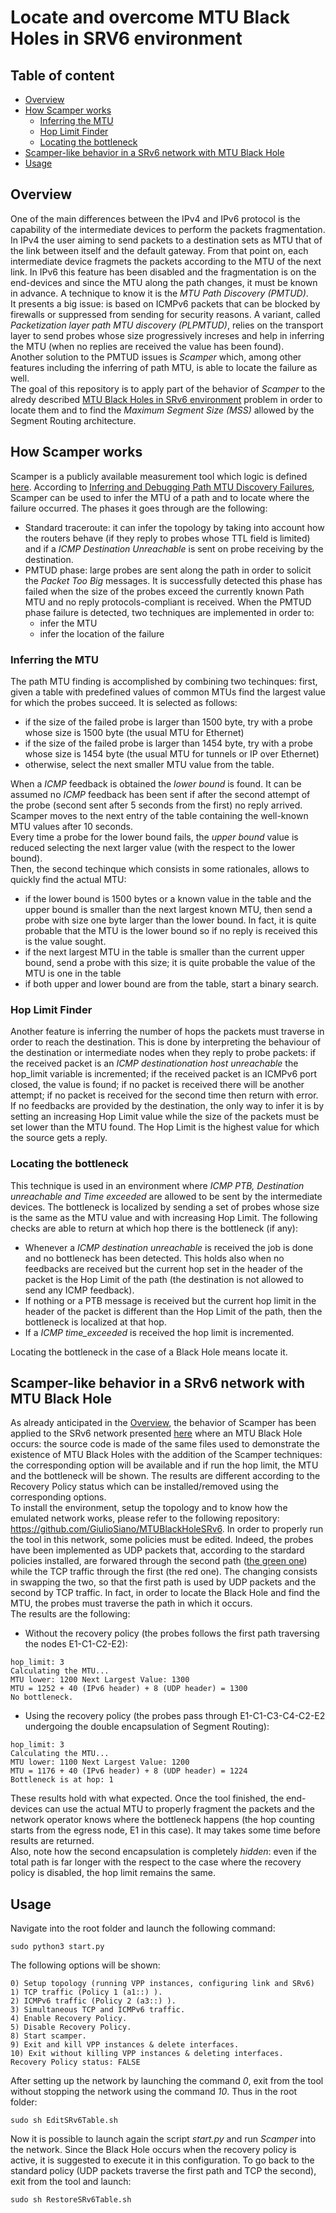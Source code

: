 
# Locate and overcome MTU Black Holes in SRV6 environment

## Table of content

* [Overview](#overview)
* [How Scamper works](#how-scamper-works)
	- [Inferring the MTU](#inferring-the-mtu)
	- [Hop Limit Finder](#hop-limit-hinder)
	- [Locating the bottleneck](#locating-the-bottleneck)
* [Scamper-like behavior in a SRv6 network with MTU Black Hole](#scamper-like-behavior-in-a-srv6-network-with-mtu-black-hole)
* [Usage](#usage)

## Overview
One of the main differences between the IPv4 and IPv6 protocol is the capability of the intermediate devices to perform the packets fragmentation. In IPv4 the user aiming to send packets to a destination sets as MTU that of the link between itself and the default gateway. From that point on, each intermediate device fragmets the packets according to the MTU of the next link. In IPv6 this feature has been disabled and the fragmentation is on the end-devices and since the MTU along the path changes, it must be known in advance. A technique to know it is the *MTU Path Discovery (PMTUD)*. <br/>
It presents a big issue: is based on ICMPv6 packets that can be blocked by firewalls or suppressed from sending for security reasons. A variant, called *Packetization layer path MTU discovery (PLPMTUD)*, relies on the transport layer to send probes whose size progressively increses and help in inferring the MTU (when no replies are received the value has been found). <br/>
Another solution to the PMTUD issues is *Scamper* which, among other features including the inferring of path MTU, is able to locate the failure as well. <br/>
The goal of this repository is to apply part of the behavior of *Scamper* to the alredy described [MTU Black Holes in SRv6 environment](https://github.com/GiulioSiano/MTUBlackHoleSRv6) problem in order to locate them and to find the *Maximum Segment Size (MSS)* allowed by the Segment Routing architecture.

## How Scamper works
Scamper is a publicly available measurement tool which logic is defined [here](https://users.caida.org/~mjl/pubs/scamper.pdf). According to [Inferring and Debugging Path MTU Discovery Failures](https://www.usenix.org/legacy/events/imc05/tech/full_papers/luckie/luckie.pdf), Scamper can be used to infer the MTU of a path and to locate where the failure occurred. The phases it goes through are the following:
*	Standard traceroute: it can infer the topology by taking into account how the routers behave (if they reply to probes whose TTL field is limited) and if a *ICMP Destination Unreachable* is sent on probe receiving by the destination.
*	PMTUD phase: large probes are sent along the path in order to solicit the *Packet Too Big* messages. It is successfully detected this phase has failed when the size of the probes exceed the currently known Path MTU and no reply protocols-compliant is received. When the PMTUD phase failure is detected, two techniques are implemented in order to:
	-	infer the MTU
	-	infer the location of the failure

### Inferring the MTU
The path MTU finding is accomplished by combining two techinques: first, given a table with predefined values of common MTUs find the largest value for which the probes succeed. It is selected as follows:
*	if the size of the failed probe is larger than 1500 byte, try with a probe whose size is 1500 byte (the usual MTU for Ethernet)
*	if the size of the failed probe is larger than 1454 byte, try with a probe whose size is 1454 byte (the usual MTU for tunnels or IP over Ethernet) 
*	otherwise, select the next smaller MTU value from the table. 

When a *ICMP* feedback is obtained the *lower bound* is found. It can be assumed no *ICMP* feedback has been sent if after the second attempt of the probe (second sent after 5 seconds from the first) no reply arrived. Scamper moves to the next entry of the table containing the well-known MTU values after 10 seconds. <br/>
Every time a probe for the lower bound fails, the *upper bound* value is reduced selecting the next larger value (with the respect to the lower bound).<br/>
Then, the second techinque which consists in some rationales, allows to quickly find the actual MTU:
*	if the lower bound is 1500 bytes or a known value in the table and the upper bound is smaller than the next largest known MTU, then send a probe with size one byte larger than the lower bound. In fact, it is quite probable that the MTU is the lower bound so if no reply is received this is the value sought. 
*	if the next largest MTU in the table is smaller than the current upper bound, send a probe with this size; it is quite probable the value of the MTU is one in the table
*	if both upper and lower bound are from the table, start a binary search.

### Hop Limit Finder
Another feature is inferring the number of hops the packets must traverse in order to reach the destination. This is done by interpreting the behaviour of the destination or intermediate nodes when they reply to probe packets:
	if the received packet is an *ICMP destinationation host unreachable* the hop_limit variable is incremented;
	if the received packet is an ICMPv6 port closed, the value is found;
	if no packet is received there will be another attempt;
	if no packet is received for the second time then return with error.
If no feedbacks are provided by the destination, the only way to infer it is by setting an increasing Hop Limit value while the size of the packets must be set lower than the MTU found. The Hop Limit is the highest value for which the source gets a reply. 

### Locating the bottleneck
This technique is used in an environment where *ICMP PTB, Destination unreachable and Time exceeded* are allowed to be sent by the intermediate devices. The bottleneck is localized by sending a set of probes whose size is the same as the MTU value and with increasing Hop Limit. The following checks are able to return at which hop there is the bottleneck (if any):<br/> 
*	Whenever a *ICMP destination unreachable* is received the job is done and no bottleneck has been detected. This holds also when no feedbacks are received but the current hop set in the header of the packet is the Hop Limit of the path (the destination is not allowed to send any ICMP feedback). <br/>
*	If nothing or a PTB message is received  but the current hop limit in the header of the packet is different than the Hop Limit of the path, then the bottleneck is localized at that hop. 
*	If a *ICMP time_exceeded* is received the hop limit is incremented. 

Locating the bottleneck in the case of a Black Hole means locate it. 

## Scamper-like behavior in a SRv6 network with MTU Black Hole
As already anticipated in the [Overview](#overview), the behavior of Scamper has been applied to the SRv6 network presented [here](https://github.com/GiulioSiano/MTUBlackHoleSRv6) where an MTU Black Hole occurs: the source code is made of the same files used to demonstrate the existence of MTU Black Holes with the addition of the Scamper techniques: the corresponding option will be available and if run the hop limit, the MTU and the bottleneck will be shown. The results are different according to the Recovery Policy status which can be installed/removed using the corresponding options. <br/>
To install the environment, setup the topology and to know how the emulated network works, please refer to the following repository: https://github.com/GiulioSiano/MTUBlackHoleSRv6.
In order to properly run the tool in this network, some policies must be edited. Indeed, the probes have been implemented as UDP packets that, according to the stardard policies installed, are forwared through the second path ([the green one](https://github.com/GiulioSiano/MTUBlackHoleSRv6/blob/main/Readme/SecondMethod.svg)) while the TCP traffic through the first (the red one). The changing consists in swapping the two, so that the first path is used by UDP packets and the second by TCP traffic. In fact, in order to locate the Black Hole and find the MTU, the probes must traverse the path in which it occurs. <br/>
The results are the following:
*	Without the recovery policy (the probes follows the first path traversing the nodes E1-C1-C2-E2):
```
hop_limit: 3
Calculating the MTU...
MTU lower: 1200 Next Largest Value: 1300
MTU = 1252 + 40 (IPv6 header) + 8 (UDP header) = 1300
No bottleneck.
```
*	Using the recovery policy (the probes pass through E1-C1-C3-C4-C2-E2 undergoing the double encapsulation of Segment Routing):
```
hop_limit: 3
Calculating the MTU...
MTU lower: 1100 Next Largest Value: 1200
MTU = 1176 + 40 (IPv6 header) + 8 (UDP header) = 1224
Bottleneck is at hop: 1
```

These results hold with what expected. Once the tool finished, the end-devices can use the actual MTU to properly fragment the packets and the network operator knows where the bottleneck happens (the hop counting starts from the egress node, E1 in this case). It may takes some time before results are returned. <br/>
Also, note how the second encapsulation is completely *hidden*: even if the total path is far longer with the respect to the case where the recovery policy is disabled, the hop limit remains the same.

## Usage
Navigate into the root folder and launch the following command:
```
sudo python3 start.py
```

The following options will be shown:
```
0) Setup topology (running VPP instances, configuring link and SRv6)
1) TCP traffic (Policy 1 (a1::) ).
2) ICMPv6 traffic (Policy 2 (a3::) ).
3) Simultaneous TCP and ICMPv6 traffic.
4) Enable Recovery Policy.
5) Disable Recovery Policy.
8) Start scamper.
9) Exit and kill VPP instances & delete interfaces.
10) Exit without killing VPP instances & deleting interfaces.
Recovery Policy status: FALSE
```

After setting up the network by launching the command *0*, exit from the tool without stopping the network using the command *10*. Thus in the root folder:

```
sudo sh EditSRv6Table.sh
```

Now it is possible to launch again the script *start.py* and run *Scamper* into the network. Since the Black Hole occurs when the recovery policy is active, it is suggested to execute it in this configuration.
To go back to the standard policy (UDP packets traverse the first path and TCP the second), exit from the tool and launch:

```
sudo sh RestoreSRv6Table.sh
```